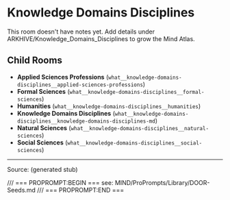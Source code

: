 # Knowledge Domains Disciplines

This room doesn't have notes yet. Add details under ARKHIVE/Knowledge_Domains_Disciplines to grow the Mind Atlas.

## Child Rooms
- **Applied Sciences Professions** (`what__knowledge-domains-disciplines__applied-sciences-professions`)
- **Formal Sciences** (`what__knowledge-domains-disciplines__formal-sciences`)
- **Humanities** (`what__knowledge-domains-disciplines__humanities`)
- **Knowledge Domains Disciplines** (`what__knowledge-domains-disciplines__knowledge-domains-disciplines-md`)
- **Natural Sciences** (`what__knowledge-domains-disciplines__natural-sciences`)
- **Social Sciences** (`what__knowledge-domains-disciplines__social-sciences`)

---
Source: (generated stub)

/// === PROPROMPT:BEGIN ===
see: MIND/ProPrompts/Library/DOOR-Seeds.md
/// === PROPROMPT:END ===
